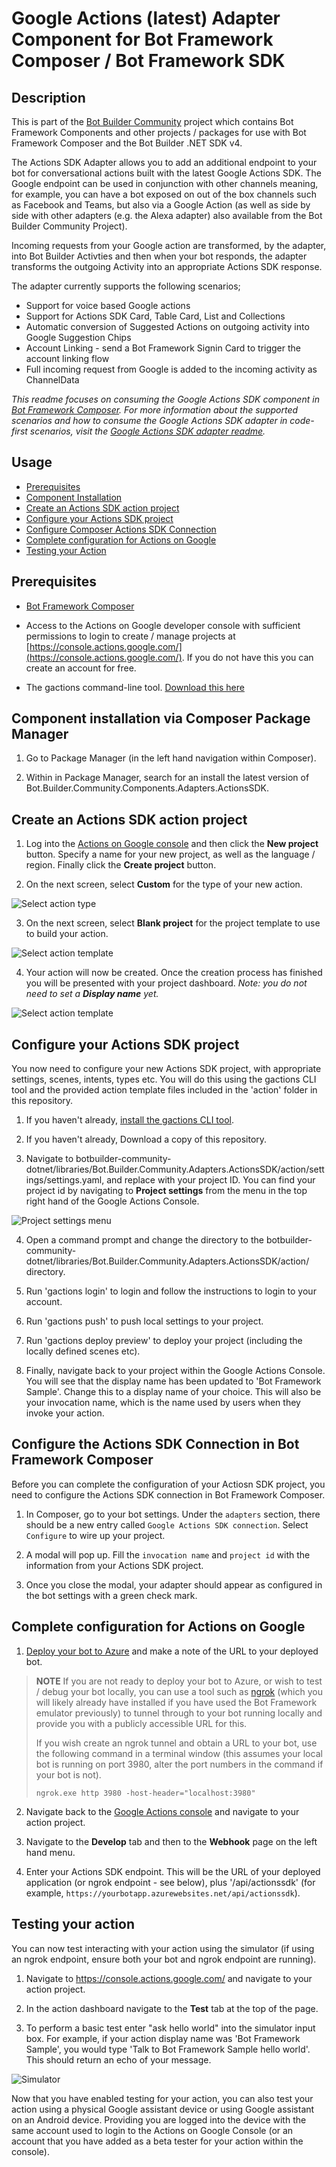 # Google Actions (latest) Adapter Component for Bot Framework Composer / Bot Framework SDK

## Description

This is part of the [Bot Builder Community](https://github.com/botbuildercommunity) project which contains Bot Framework Components and other projects / packages for use with Bot Framework Composer and the Bot Builder .NET SDK v4.

The Actions SDK Adapter allows you to add an additional endpoint to your bot for conversational actions built with the latest Google Actions SDK. The Google endpoint can be used in conjunction with other channels meaning, for example, you can have a bot exposed on out of the box channels such as Facebook and Teams, but also via a Google Action (as well as side by side with other adapters (e.g. the Alexa adapter) also available from the Bot Builder Community Project).

Incoming requests from your Google action are transformed, by the adapter, into Bot Builder Activties and then when your bot responds, the adapter transforms the outgoing Activity into an appropriate Actions SDK response.

The adapter currently supports the following scenarios;

- Support for voice based Google actions
- Support for Actions SDK Card, Table Card, List and Collections
- Automatic conversion of Suggested Actions on outgoing activity into Google Suggestion Chips
- Account Linking - send a Bot Framework Signin Card to trigger the account linking flow
- Full incoming request from Google is added to the incoming activity as ChannelData

*This readme focuses on consuming the Google Actions SDK component in [Bot Framework Composer](https://docs.microsoft.com/en-us/composer/introduction). For more information about the supported scenarios and how to consume the Google Actions SDK adapter in code-first scenarios, visit the [Google Actions SDK adapter readme](https://github.com/BotBuilderCommunity/botbuilder-community-dotnet/blob/develop/libraries/Bot.Builder.Community.Adapters.ActionsSDK/README.md).*

## Usage

- [Prerequisites](#Prerequisites)
- [Component Installation](#Component-installation-via-Composer-Package-Manager)
- [Create an Actions SDK action project](#Create-an-Actions-SDK-action-project)
- [Configure your Actions SDK project](#Configure-your-Actions-SDK-project)
- [Configure Composer Actions SDK Connection](#Configure-the-Actions-SDK-Connection-in-Bot-Framework-Composer)
- [Complete configuration for Actions on Google](#Complete-configuration-for-Actions-on-Google)
- [Testing your Action](#testing-your-action)

## Prerequisites

- [Bot Framework Composer](https://dev.botframework.com/)

- Access to the Actions on Google developer console with sufficient permissions to login to create / manage projects at  [https://console.actions.google.com/](https://console.actions.google.com/). If you do not have this you can create an account for free.

- The gactions command-line tool. [Download this here](https://developers.google.com/assistant/conversational/quickstart#install_the_gactions_command-line_tool)

## Component installation via Composer Package Manager

1. Go to Package Manager (in the left hand navigation within Composer).

2. Within in Package Manager, search for an install the latest version of Bot.Builder.Community.Components.Adapters.ActionsSDK.

## Create an Actions SDK action project

1. Log into the [Actions on Google console](https://console.actions.google.com/) and then click the **New project** button. Specify a name for your new project, as well as the language / region. Finally click the **Create project** button.

2. On the next screen, select **Custom** for the type of your new action.

![Select action type](/libraries/Bot.Builder.Community.Adapters.ActionsSDK/media/actions-sdk-select-project-type.PNG?raw=true)

3. On the next screen, select **Blank project** for the project template to use to build your action.

![Select action template](/libraries/Bot.Builder.Community.Adapters.ActionsSDK/media/actions-sdk-select-project-type-2.PNG?raw=true)

4. Your action will now be created. Once the creation process has finished you will be presented with your project dashboard. *Note: you do not need to set a **Display name** yet.*

![Select action template](/libraries/Bot.Builder.Community.Adapters.ActionsSDK/media/actions-sdk-project-created.PNG?raw=true)

## Configure your Actions SDK project

You now need to configure your new Actions SDK project, with appropriate settings, scenes, intents, types etc. You will do this using the gactions CLI tool and the provided action template files included in the 'action' folder in this repository.

1. If you haven't already, [install the gactions CLI tool](https://developers.google.com/assistant/conversational/quickstart#install_the_gactions_command-line_tool).

2. If you haven't already, Download a copy of this repository.

3. Navigate to botbuilder-community-dotnet/libraries/Bot.Builder.Community.Adapters.ActionsSDK/action/settings/settings.yaml, and replace <YOUR PROJECT ID> with your project ID. You can find your project id by navigating to **Project settings** from the menu in the top right hand of the Google Actions Console.

![Project settings menu](/libraries/Bot.Builder.Community.Adapters.ActionsSDK/media/actions-sdk-select-project-settings.PNG?raw=true)

4. Open a command prompt and change the directory to the botbuilder-community-dotnet/libraries/Bot.Builder.Community.Adapters.ActionsSDK/action/ directory.

5. Run 'gactions login' to login and follow the instructions to login to your account.

6. Run 'gactions push' to push local settings to your project.

7. Run 'gactions deploy preview' to deploy your project (including the locally defined scenes etc).

8. Finally, navigate back to your project within the Google Actions Console. You will see that the display name has been updated to 'Bot Framework Sample'. Change this to a display name of your choice. This will also be your invocation name, which is the name used by users when they invoke your action.

## Configure the Actions SDK Connection in Bot Framework Composer

Before you can complete the configuration of your Actiosn SDK project, you need to configure the Actions SDK connection in Bot Framework Composer.

1. In Composer, go to your bot settings. Under the `adapters` section, there should be a new entry called `Google Actions SDK connection`. Select `Configure` to wire up your project.

2. A modal will pop up. Fill the `invocation name` and `project id` with the information from your Actions SDK project.

3. Once you close the modal, your adapter should appear as configured in the bot settings with a green check mark.

## Complete configuration for Actions on Google

1. [Deploy your bot to Azure](https://aka.ms/bot-builder-deploy-az-cli) and make a note of the URL to your deployed bot.

> **NOTE**
> If you are not ready to deploy your bot to Azure, or wish to test / debug your bot locally, you can use a tool such as [ngrok](https://www.ngrok.com) (which you will likely already have installed if you have used the Bot Framework emulator previously) to tunnel through to your bot running locally and provide you with a publicly accessible URL for this. 
> 
> If you wish create an ngrok tunnel and obtain a URL to your bot, use the following command in a terminal window (this assumes your local bot is running on port 3980, alter the port numbers in the command if your bot is not).
> 
> ```
> ngrok.exe http 3980 -host-header="localhost:3980"
> ```

2. Navigate back to the [Google Actions console](https://console.actions.google.com/) and navigate to your action project.

3. Navigate to the **Develop** tab and then to the **Webhook** page on the left hand menu.

4. Enter your Actions SDK endpoint. This will be the URL of your deployed application (or ngrok endpoint - see below), plus '/api/actionssdk' (for example, `https://yourbotapp.azurewebsites.net/api/actionssdk`).

## Testing your action

You can now test interacting with your action using the simulator (if using an ngrok endpoint, ensure both your bot and ngrok endpoint are running). 

1. Navigate to https://console.actions.google.com/ and navigate to your action project.

2. In the action dashboard navigate to the **Test** tab at the top of the page.

3. To perform a basic test enter "ask <ACTION DISPLAY NAME> hello world" into the simulator input box. For example, if your action display name was 'Bot Framework Sample', you would type 'Talk to Bot Framework Sample hello world'. This should return an echo of your message.

![Simulator](/libraries/Bot.Builder.Community.Adapters.Google/media/simulator-test.PNG?raw=true)

Now that you have enabled testing for your action, you can also test your action using a physical Google assistant device or using Google assistant on an Android device. Providing you are logged into the device with the same account used to login to the Actions on Google Console (or an account that you have added as a beta tester for your action within the console).
